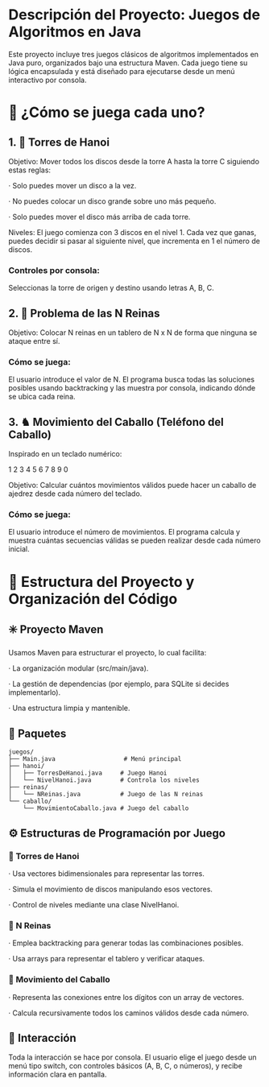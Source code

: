 # Descripción del Proyecto: Juegos de Algoritmos en Java
Este proyecto incluye tres juegos clásicos de algoritmos implementados en Java puro, organizados bajo una estructura Maven. Cada juego tiene su lógica encapsulada y está diseñado para ejecutarse desde un menú interactivo por consola.

# 🧩 ¿Cómo se juega cada uno?
## 1. 🗼 Torres de Hanoi
Objetivo: Mover todos los discos desde la torre A hasta la torre C siguiendo estas reglas:

· Solo puedes mover un disco a la vez.

· No puedes colocar un disco grande sobre uno más pequeño.

· Solo puedes mover el disco más arriba de cada torre.

Niveles: El juego comienza con 3 discos en el nivel 1. Cada vez que ganas, puedes decidir si pasar al siguiente nivel, que incrementa en 1 el número de discos.

### Controles por consola:
Seleccionas la torre de origen y destino usando letras A, B, C.

## 2. 👑 Problema de las N Reinas
Objetivo: Colocar N reinas en un tablero de N x N de forma que ninguna se ataque entre sí.

### Cómo se juega:
El usuario introduce el valor de N. El programa busca todas las soluciones posibles usando backtracking y las muestra por consola, indicando dónde se ubica cada reina.

## 3. ♞ Movimiento del Caballo (Teléfono del Caballo)
Inspirado en un teclado numérico:

1 2 3
4 5 6
7 8 9
  0

Objetivo: Calcular cuántos movimientos válidos puede hacer un caballo de ajedrez desde cada número del teclado.

### Cómo se juega:
El usuario introduce el número de movimientos. El programa calcula y muestra cuántas secuencias válidas se pueden realizar desde cada número inicial.

# 📐 Estructura del Proyecto y Organización del Código
## ✳️ Proyecto Maven
Usamos Maven para estructurar el proyecto, lo cual facilita:

· La organización modular (src/main/java).

· La gestión de dependencias (por ejemplo, para SQLite si decides implementarlo).

· Una estructura limpia y mantenible.

## 📁 Paquetes

```
juegos/
├── Main.java                   # Menú principal
├── hanoi/
│   ├── TorresDeHanoi.java     # Juego Hanoi
│   └── NivelHanoi.java        # Controla los niveles
├── reinas/
│   └── NReinas.java           # Juego de las N reinas
└── caballo/
    └── MovimientoCaballo.java # Juego del caballo
```

## ⚙️ Estructuras de Programación por Juego
### 📌 Torres de Hanoi
· Usa vectores bidimensionales para representar las torres.

· Simula el movimiento de discos manipulando esos vectores.

· Control de niveles mediante una clase NivelHanoi.

### 📌 N Reinas
· Emplea backtracking para generar todas las combinaciones posibles.

· Usa arrays para representar el tablero y verificar ataques.

### 📌 Movimiento del Caballo
· Representa las conexiones entre los dígitos con un array de vectores.

· Calcula recursivamente todos los caminos válidos desde cada número.

## 💬 Interacción
Toda la interacción se hace por consola. El usuario elige el juego desde un menú tipo switch, con controles básicos (A, B, C, o números), y recibe información clara en pantalla.

